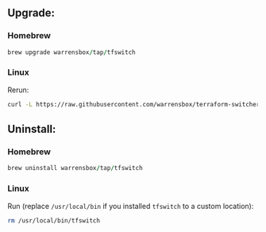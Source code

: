 ## Upgrade:

### Homebrew

```ruby
brew upgrade warrensbox/tap/tfswitch
```
### Linux

Rerun:

```sh
curl -L https://raw.githubusercontent.com/warrensbox/terraform-switcher/master/install.sh | bash
```

## Uninstall:

### Homebrew

```ruby
brew uninstall warrensbox/tap/tfswitch
```
### Linux

Run (replace `/usr/local/bin` if you installed `tfswitch` to a custom location):

```sh
rm /usr/local/bin/tfswitch
```